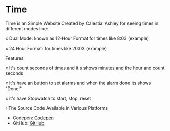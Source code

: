 # Time
Time is an Simple Website Created by Calestial Ashley for seeing times in different modes like:

« Dual Mode: known as 12-Hour Format for times like 8:03 (example)

« 24 Hour Format: for times like 20:03 (example) 

Features:

« It's count seconds of times and it's shows minutes and the hour and count seconds

« it's have an button to set alarms and when the alarm done its shows "Done!"

« it's have Stopwatch to start, stop, reset

‹ The Source Code Available in Various Platforms

 - Codepen: [Codepen](https://codepen.io/Calestial-Ashley/pen/MWNVxxE)
 - GitHub: [GitHub](https://github.com/CalestialAshley35/Time.git)
